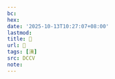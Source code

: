 ```yaml
---
bc:
hex:
date: '2025-10-13T10:27:07+08:00'
lastmod:
title: 􂺬
url: 􂺬
tags: [洟]
src: DCCV
note:
---
```

